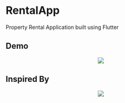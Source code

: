 # RentalApp

Property Rental Application built using Flutter

## Demo

<p align="center">
  <img src="https://raw.githubusercontent.com/Sagarpoudel122/RentalApp/master/demo/demo.gif"/>

</p>

## Inspired By

<p align="center">
<img src="https://raw.githubusercontent.com/Sagarpoudel122/RentalApp/master/demo/inspiredBy.png"/>
</p>
